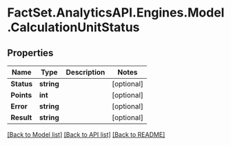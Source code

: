 # FactSet.AnalyticsAPI.Engines.Model.CalculationUnitStatus
## Properties

Name | Type | Description | Notes
------------ | ------------- | ------------- | -------------
**Status** | **string** |  | [optional] 
**Points** | **int** |  | [optional] 
**Error** | **string** |  | [optional] 
**Result** | **string** |  | [optional] 

[[Back to Model list]](../README.md#documentation-for-models) [[Back to API list]](../README.md#documentation-for-api-endpoints) [[Back to README]](../README.md)

